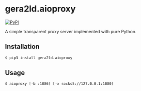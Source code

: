 # gera2ld.aioproxy

[![PyPI](https://img.shields.io/pypi/v/gera2ld.aioproxy.svg)](https://pypi.org/project/gera2ld.aioproxy/)

A simple transparent proxy server implemented with pure Python.

## Installation

```sh
$ pip3 install gera2ld.aioproxy
```

## Usage

```sh
$ aioproxy [-b :1086] [-x socks5://127.0.0.1:1080]
```
